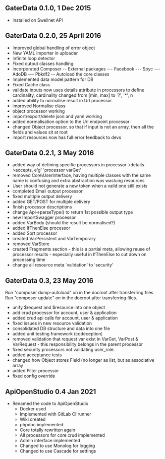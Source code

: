 GaterData 0.1.0, 1 Dec 2015
---------------------------

- Installed on Swellnet API

GaterData 0.2.0, 25 April 2016
------------------------------

- Improved global handling of error object
- New YAML importer in uploader
- Infinite loop detector
- Fixed output classes handling
- Incorporated Composer
-- External packages
--- Facebook
--- Spyc
--- AdoDB
--- Pbkdf2
-- Autoload the core classes
- Implemented data model pattern for DB
- Fixed Cache class
- validate inputs now uses details attribute in processors to define cardinality, cardinality changed from [min, max] to '?', '*', n
- added ability to normalise result in Url processor
- improved Normalise class
- object processor working
- import/export/delete json and yaml working
- added normalisation option to the Url endpoint processor
- changed Object processor, so that if input is not an array, then all the fields and values sit at root
- import resources now has full error feedback to devs

GaterData 0.2.1, 3 May 2016
---------------------------

- added way of defining specific processors in processor->details->accepts, e'g' 'processor varGet'
- removed Core\UserInterface, having multiple classes with the same name is confusing and extra abstraction was wastung resources
- User should not generate a new token when a valid one still exists
- completed Email output processor
- fixed multiple output delivery
- added GET/POST for multiple delivery
- finish processor descriptions
- change Api->parseType() to return 1st possible output type
- new ImportSwagger processor
- added VarBody (should the result be normalised?)
- added IfThenElse processor
- added Sort processor
- created VarPersistent and VarTemporary
- removed VarStore
- created Fragments section - this is a partial meta, allowing reuse of processor results - especially useful in IfThenElse to cut down on processing time
- change all resource meta 'validation' to 'security'

GaterData 0.3, 23 May 2016
---------------------------

Run "composer dump-autoload" on in the docroot after transferring files.
Run "composer update" on in the docroot after transferring files.
- unify $request and $resource into one object
- add crud processor for account, user & application
- added crud api calls for account, user & application
- fixed issues in new resource validation
- consolidated DB structure and data into one file
- added unit testing framework (codeception)
- removed validation that request var exist in VarGet, VarPost & VarRequest - this responsibility belongs in the parent processor
- fixed security processors not validating user_role.
- added acceptance tests
- changed how Object stores Field (no longer as list, but as associative array
- added Filter processor
- fixed config override

ApiOpenStudio 0.4 Jan 2021
--------------------------

- Renamed the code to ApiOpenStudio
    - Docker used
    - Implemented with GitLab CI runner
    - Wiki created
    - phpdoc implemented
    - Core totally rewritten again
    - All processors for core crud implemented
    - Admin interface implemented
    - Changed to use Monolog for logging
    - Changed to use Cascade for settings
    
    


